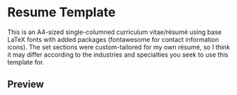 # Resume Template

This is an A4-sized single-columned curriculum vitae/résumé using base LaTeX fonts with added packages (fontawesome for contact information icons). The set sections were custom-tailored for my own résumé, so I think it may differ according to the industries and specialties you seek to use this template for.

## Preview
